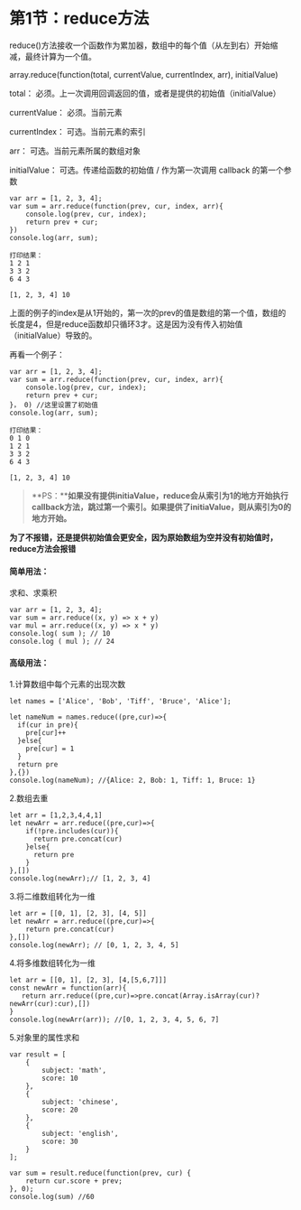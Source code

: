 # 第1节：reduce方法

reduce()方法接收一个函数作为累加器，数组中的每个值（从左到右）开始缩减，最终计算为一个值。



array.reduce(function(total, currentValue, currentIndex, arr), initialValue)

total： 必须。上一次调用回调返回的值，或者是提供的初始值（initialValue）

currentValue： 必须。当前元素

currentIndex： 可选。当前元素的索引

arr： 可选。当前元素所属的数组对象

initialValue： 可选。传递给函数的初始值 / 作为第一次调用 callback 的第一个参数



```
var arr = [1, 2, 3, 4];
var sum = arr.reduce(function(prev, cur, index, arr){
	console.log(prev, cur, index);
	return prev + cur;
})
console.log(arr, sum);
```

```
打印结果：
1 2 1 
3 3 2 
6 4 3

[1, 2, 3, 4] 10
```

上面的例子的index是从1开始的，第一次的prev的值是数组的第一个值，数组的长度是4，但是reduce函数却只循环3才。这是因为没有传入初始值（initialValue）导致的。

再看一个例子：

```
var arr = [1, 2, 3, 4];
var sum = arr.reduce(function(prev, cur, index, arr){
	console.log(prev, cur, index);
	return prev + cur;
}， 0) //这里设置了初始值
console.log(arr, sum);
```

```
打印结果：
0 1 0
1 2 1 
3 3 2 
6 4 3

[1, 2, 3, 4] 10
```



> **PS：****如果没有提供initiaValue，reduce会从索引为1的地方开始执行callback方法，跳过第一个索引。如果提供了initiaValue，则从索引为0的地方开始。**



**为了不报错，还是提供初始值会更安全，因为原始数组为空并没有初始值时，reduce方法会报错**



#### 简单用法：

求和、求乘积

```
var arr = [1, 2, 3, 4];
var sum = arr.reduce((x, y) => x + y)
var mul = arr.reduce((x, y) => x * y)
console.log( sum ); // 10
console.log ( mul ); // 24
```



#### 高级用法：

1.计算数组中每个元素的出现次数

```
let names = ['Alice', 'Bob', 'Tiff', 'Bruce', 'Alice'];

let nameNum = names.reduce((pre,cur)=>{
  if(cur in pre){
    pre[cur]++
  }else{
    pre[cur] = 1 
  }
  return pre
},{})
console.log(nameNum); //{Alice: 2, Bob: 1, Tiff: 1, Bruce: 1}
```

2.数组去重

```
let arr = [1,2,3,4,4,1]
let newArr = arr.reduce((pre,cur)=>{
    if(!pre.includes(cur)){
      return pre.concat(cur)
    }else{
      return pre
    }
},[])
console.log(newArr);// [1, 2, 3, 4]
```

3.将二维数组转化为一维

```
let arr = [[0, 1], [2, 3], [4, 5]]
let newArr = arr.reduce((pre,cur)=>{
    return pre.concat(cur)
},[])
console.log(newArr); // [0, 1, 2, 3, 4, 5]
```

4.将多维数组转化为一维

```
let arr = [[0, 1], [2, 3], [4,[5,6,7]]]
const newArr = function(arr){
   return arr.reduce((pre,cur)=>pre.concat(Array.isArray(cur)?newArr(cur):cur),[])
}
console.log(newArr(arr)); //[0, 1, 2, 3, 4, 5, 6, 7]
```

5.对象里的属性求和

```
var result = [
    {
        subject: 'math',
        score: 10
    },
    {
        subject: 'chinese',
        score: 20
    },
    {
        subject: 'english',
        score: 30
    }
];

var sum = result.reduce(function(prev, cur) {
    return cur.score + prev;
}, 0);
console.log(sum) //60
```


